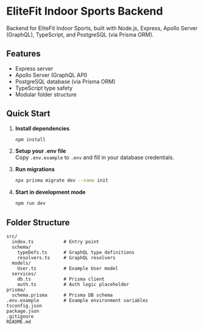 # EliteFit Indoor Sports Backend

Backend for EliteFit Indoor Sports, built with Node.js, Express, Apollo Server (GraphQL), TypeScript, and PostgreSQL (via Prisma ORM).

## Features

- Express server
- Apollo Server (GraphQL API)
- PostgreSQL database (via Prisma ORM)
- TypeScript type safety
- Modular folder structure

## Quick Start

1. **Install dependencies**  
   ```bash
   npm install
   ```
2. **Setup your .env file**  
   Copy `.env.example` to `.env` and fill in your database credentials.

3. **Run migrations**  
   ```bash
   npx prisma migrate dev --name init
   ```

4. **Start in development mode**  
   ```bash
   npm run dev
   ```

## Folder Structure

```
src/
  index.ts           # Entry point
  schema/
    typeDefs.ts      # GraphQL type definitions
    resolvers.ts     # GraphQL resolvers
  models/
    User.ts          # Example User model
  services/
    db.ts            # Prisma client
    auth.ts          # Auth logic placeholder
prisma/
  schema.prisma      # Prisma DB schema
.env.example         # Example environment variables
tsconfig.json
package.json
.gitignore
README.md
```